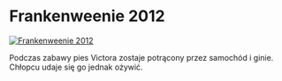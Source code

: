 Frankenweenie 2012 
=============
[![Frankenweenie 2012 ](http://vidos.pl/images/player.gif)](http://vidos.pl/frankenweenie-2012)

 Podczas zabawy pies Victora zostaje potrącony przez samochód i ginie. Chłopcu udaje się go jednak ożywić.
